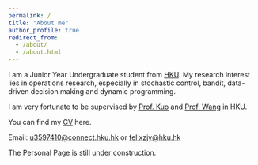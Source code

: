 ```yaml
---
permalink: /
title: "About me"
author_profile: true
redirect_from: 
  - /about/
  - /about.html
---
```


I am a Junior Year Undergraduate student from [HKU](https://www.hku.hk/). My research interest lies in operations research, especially in stochastic control, bandit, data-driven decision making and dynamic programming.

I am very fortunate to be supervised by [Prof. Kuo](https://sites.google.com/site/yonghongkuo/) and [Prof. Wang](http://zhengliwang.net/) in HKU.

You can find my [CV](/assets/Zhang_Jingyan_CV.pdf) here.

Email: [u3597410@connect.hku.hk](mailto:u3597410@connect.hku.hk) or [felixzjy@hku.hk](mailto:felixzjy@hku.hk)

The Personal Page is still under construction.
